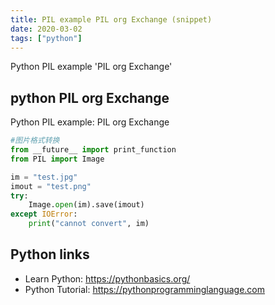 ```yaml
---
title: PIL example PIL org Exchange (snippet)
date: 2020-03-02
tags: ["python"]
---
```

Python PIL example 'PIL org Exchange'


## python PIL org Exchange

Python PIL example: PIL org Exchange

```python
#图片格式转换
from __future__ import print_function
from PIL import Image

im = "test.jpg"
imout = "test.png"
try:
    Image.open(im).save(imout)
except IOError:
    print("cannot convert", im)

```

## Python links

- Learn Python: https://pythonbasics.org/
- Python Tutorial: https://pythonprogramminglanguage.com
